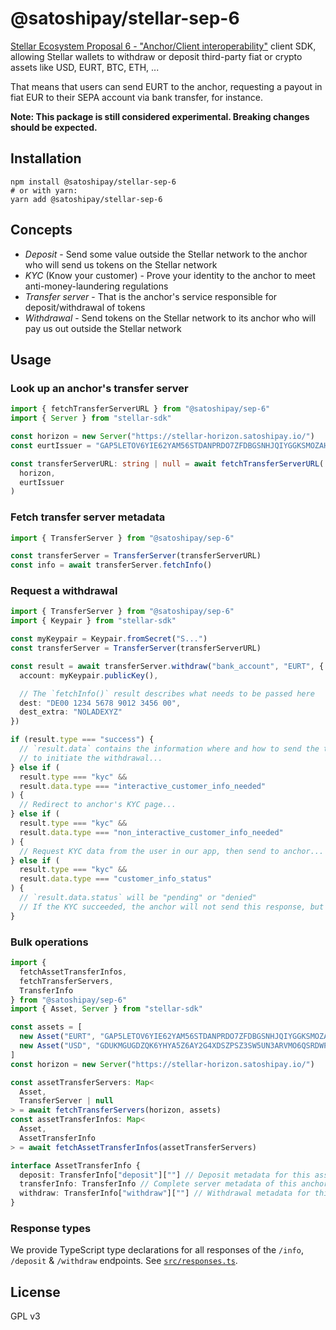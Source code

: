 # @satoshipay/stellar-sep-6

[Stellar Ecosystem Proposal 6 - "Anchor/Client interoperability"](https://github.com/stellar/stellar-protocol/blob/master/ecosystem/sep-0006.md) client SDK, allowing Stellar wallets to withdraw or deposit third-party fiat or crypto assets like USD, EURT, BTC, ETH, ...

That means that users can send EURT to the anchor, requesting a payout in fiat EUR to their SEPA account via bank transfer, for instance.

**Note: This package is still considered experimental. Breaking changes should be expected.**

## Installation

```
npm install @satoshipay/stellar-sep-6
# or with yarn:
yarn add @satoshipay/stellar-sep-6
```

## Concepts

- _Deposit_ - Send some value outside the Stellar network to the anchor who will send us tokens on the Stellar network
- _KYC_ (Know your customer) - Prove your identity to the anchor to meet anti-money-laundering regulations
- _Transfer server_ - That is the anchor's service responsible for deposit/withdrawal of tokens
- _Withdrawal_ - Send tokens on the Stellar network to its anchor who will pay us out outside the Stellar network

## Usage

### Look up an anchor's transfer server

```ts
import { fetchTransferServerURL } from "@satoshipay/sep-6"
import { Server } from "stellar-sdk"

const horizon = new Server("https://stellar-horizon.satoshipay.io/")
const eurtIssuer = "GAP5LETOV6YIE62YAM56STDANPRDO7ZFDBGSNHJQIYGGKSMOZAHOOS2S"

const transferServerURL: string | null = await fetchTransferServerURL(
  horizon,
  eurtIssuer
)
```

### Fetch transfer server metadata

```ts
import { TransferServer } from "@satoshipay/sep-6"

const transferServer = TransferServer(transferServerURL)
const info = await transferServer.fetchInfo()
```

### Request a withdrawal

```ts
import { TransferServer } from "@satoshipay/sep-6"
import { Keypair } from "stellar-sdk"

const myKeypair = Keypair.fromSecret("S...")
const transferServer = TransferServer(transferServerURL)

const result = await transferServer.withdraw("bank_account", "EURT", {
  account: myKeypair.publicKey(),

  // The `fetchInfo()` result describes what needs to be passed here
  dest: "DE00 1234 5678 9012 3456 00",
  dest_extra: "NOLADEXYZ"
})

if (result.type === "success") {
  // `result.data` contains the information where and how to send the tokens
  // to initiate the withdrawal...
} else if (
  result.type === "kyc" &&
  result.data.type === "interactive_customer_info_needed"
) {
  // Redirect to anchor's KYC page...
} else if (
  result.type === "kyc" &&
  result.data.type === "non_interactive_customer_info_needed"
) {
  // Request KYC data from the user in our app, then send to anchor...
} else if (
  result.type === "kyc" &&
  result.data.type === "customer_info_status"
) {
  // `result.data.status` will be "pending" or "denied"
  // If the KYC succeeded, the anchor will not send this response, but `result.type = "success"`
}
```

### Bulk operations

```ts
import {
  fetchAssetTransferInfos,
  fetchTransferServers,
  TransferInfo
} from "@satoshipay/sep-6"
import { Asset, Server } from "stellar-sdk"

const assets = [
  new Asset("EURT", "GAP5LETOV6YIE62YAM56STDANPRDO7ZFDBGSNHJQIYGGKSMOZAHOOS2S"),
  new Asset("USD", "GDUKMGUGDZQK6YHYA5Z6AY2G4XDSZPSZ3SW5UN3ARVMO6QSRDWP5YLEX")
]
const horizon = new Server("https://stellar-horizon.satoshipay.io/")

const assetTransferServers: Map<
  Asset,
  TransferServer | null
> = await fetchTransferServers(horizon, assets)
const assetTransferInfos: Map<
  Asset,
  AssetTransferInfo
> = await fetchAssetTransferInfos(assetTransferServers)

interface AssetTransferInfo {
  deposit: TransferInfo["deposit"][""] // Deposit metadata for this asset
  transferInfo: TransferInfo // Complete server metadata of this anchor
  withdraw: TransferInfo["withdraw"][""] // Withdrawal metadata for this asset
}
```

### Response types

We provide TypeScript type declarations for all responses of the `/info`, `/deposit` & `/withdraw` endpoints. See [`src/responses.ts`](./src/responses.ts).

## License

GPL v3
